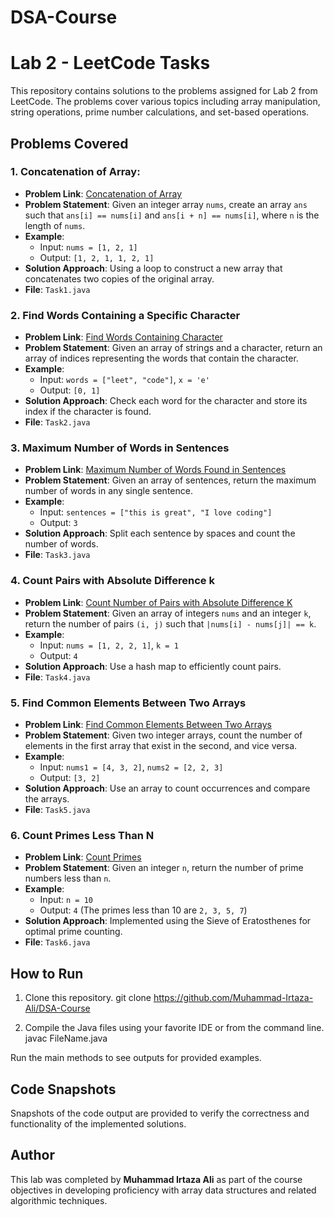 # DSA-Course

# Lab 2 - LeetCode Tasks

This repository contains solutions to the problems assigned for Lab 2 from LeetCode. The problems cover various topics including array manipulation, string operations, prime number calculations, and set-based operations.

## Problems Covered

### 1. Concatenation of Array:
   - **Problem Link**: [Concatenation of Array](https://leetcode.com/problems/concatenation-of-array/)
   - **Problem Statement**: Given an integer array `nums`, create an array `ans` such that `ans[i] == nums[i]` and `ans[i + n] == nums[i]`, where `n` is the length of `nums`.
   - **Example**:
     - Input: `nums = [1, 2, 1]`
     - Output: `[1, 2, 1, 1, 2, 1]`
   - **Solution Approach**: Using a loop to construct a new array that concatenates two copies of the original array.
   - **File**: `Task1.java`

### 2. **Find Words Containing a Specific Character**
   - **Problem Link**: [Find Words Containing Character](https://leetcode.com/problems/find-words-containing-character/)
   - **Problem Statement**: Given an array of strings and a character, return an array of indices representing the words that contain the character.
   - **Example**:
     - Input: `words = ["leet", "code"]`, `x = 'e'`
     - Output: `[0, 1]`
   - **Solution Approach**: Check each word for the character and store its index if the character is found.
   - **File**: `Task2.java`

### 3. **Maximum Number of Words in Sentences**
   - **Problem Link**: [Maximum Number of Words Found in Sentences](https://leetcode.com/problems/maximum-number-of-words-found-in-sentences/)
   - **Problem Statement**: Given an array of sentences, return the maximum number of words in any single sentence.
   - **Example**:
     - Input: `sentences = ["this is great", "I love coding"]`
     - Output: `3`
   - **Solution Approach**: Split each sentence by spaces and count the number of words.
   - **File**: `Task3.java`

### 4. **Count Pairs with Absolute Difference k**
   - **Problem Link**: [Count Number of Pairs with Absolute Difference K](https://leetcode.com/problems/count-number-of-pairs-with-absolute-difference-k)
   - **Problem Statement**: Given an array of integers `nums` and an integer `k`, return the number of pairs `(i, j)` such that `|nums[i] - nums[j]| == k`.
   - **Example**:
     - Input: `nums = [1, 2, 2, 1]`, `k = 1`
     - Output: `4`
   - **Solution Approach**: Use a hash map to efficiently count pairs.
   - **File**: `Task4.java`

### 5. **Find Common Elements Between Two Arrays**
   - **Problem Link**: [Find Common Elements Between Two Arrays](https://leetcode.com/problems/find-common-elements-between-two-arrays)
   - **Problem Statement**: Given two integer arrays, count the number of elements in the first array that exist in the second, and vice versa.
   - **Example**:
     - Input: `nums1 = [4, 3, 2]`, `nums2 = [2, 2, 3]`
     - Output: `[3, 2]`
   - **Solution Approach**: Use an array to count occurrences and compare the arrays.
   - **File**: `Task5.java`

### 6. **Count Primes Less Than N**
   - **Problem Link**: [Count Primes](https://leetcode.com/problems/count-primes/)
   - **Problem Statement**: Given an integer `n`, return the number of prime numbers less than `n`.
   - **Example**:
     - Input: `n = 10`
     - Output: `4` (The primes less than 10 are `2, 3, 5, 7`)
   - **Solution Approach**: Implemented using the Sieve of Eratosthenes for optimal prime counting.
   - **File**: `Task6.java`

## How to Run

1. Clone this repository.
   git clone https://github.com/Muhammad-Irtaza-Ali/DSA-Course

2. Compile the Java files using your favorite IDE or from the command line.
  javac FileName.java

Run the main methods to see outputs for provided examples.

## Code Snapshots
Snapshots of the code output are provided to verify the correctness and functionality of the implemented solutions.

## Author
This lab was completed by **Muhammad Irtaza Ali** as part of the course objectives in developing proficiency with array data structures and related algorithmic techniques.


